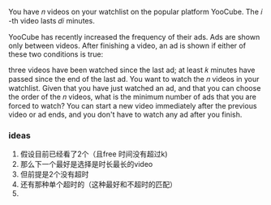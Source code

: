 You have 𝑛
 videos on your watchlist on the popular platform YooCube. The 𝑖
-th video lasts 𝑑𝑖
 minutes.

YooCube has recently increased the frequency of their ads. Ads are shown only between videos. After finishing a video, an ad is shown if either of these two conditions is true:

three videos have been watched since the last ad;
at least 𝑘
 minutes have passed since the end of the last ad.
You want to watch the 𝑛
 videos in your watchlist. Given that you have just watched an ad, and that you can choose the order of the 𝑛
 videos, what is the minimum number of ads that you are forced to watch? You can start a new video immediately after the previous video or ad ends, and you don't have to watch any ad after you finish.


### ideas
1. 假设目前已经看了2个（且free 时间没有超过k)
2. 那么下一个最好是选择是时长最长的video
3. 但前提是2个没有超时
4. 还有那种单个超时的（这种最好和不超时的匹配）
5. 